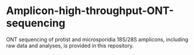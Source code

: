 # Amplicon-high-throughput-ONT-sequencing
ONT sequencing of protist and microsporidia 18S/28S amplicons, including raw data and analyses, is provided in this repository.
